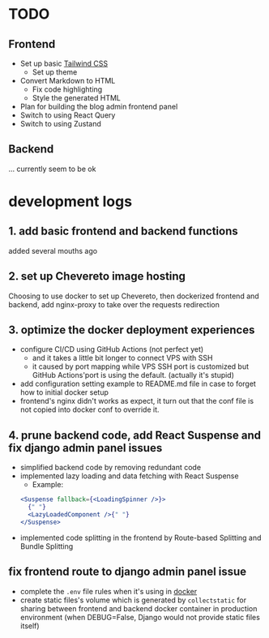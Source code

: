 # TODO

## Frontend

- Set up basic [Tailwind CSS](https://tailwindcss.com/docs/)
  - Set up theme
- Convert Markdown to HTML
  - Fix code highlighting
  - Style the generated HTML
- Plan for building the blog admin frontend panel
- Switch to using React Query
- Switch to using Zustand

## Backend

... currently seem to be ok

# development logs

## 1. add basic frontend and backend functions

added several mouths ago

## 2. set up Chevereto image hosting

Choosing to use docker to set up Chevereto, then dockerized frontend and backend, add nginx-proxy to take over the requests redirection

## 3. optimize the docker deployment experiences

- configure CI/CD using GitHub Actions (not perfect yet)
  - and it takes a little bit longer to connect VPS with SSH
  - it caused by port mapping while VPS SSH port is customized but GitHub Actions'port is using the default. (actually it's stupid)
- add configuration setting example to README.md file in case to forget how to initial docker setup
- frontend's nginx didn't works as expect, it turn out that the conf file is not copied into docker conf to override it.

## 4. prune backend code, add React Suspense and fix django admin panel issues

- simplified backend code by removing redundant code
- implemented lazy loading and data fetching with React Suspense
  - Example:
  ```jsx
  <Suspense fallback={<LoadingSpinner />}>
    {" "}
    <LazyLoadedComponent />{" "}
  </Suspense>
  ```
- implemented code splitting in the frontend by Route-based Splitting and Bundle Splitting

## fix frontend route to django admin panel issue

- complete the `.env` file rules when it's using in [docker](https://docs.docker.com/compose/how-tos/environment-variables/set-environment-variables/)
- create static files's volume which is generated by `collectstatic` for sharing between frontend and backend docker container in production environment (when DEBUG=False, Django would not provide static files itself)
